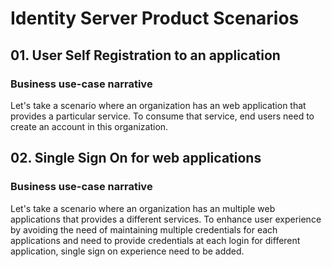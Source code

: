 # Identity Server Product Scenarios

## 01. User Self Registration to an application

### Business use-case narrative

Let's take a scenario where an organization has an web application that provides a particular service. To consume that service, end users need to create an account in this organization.

## 02. Single Sign On for web applications

### Business use-case narrative

Let's take a scenario where an organization has an multiple web applications that provides a different services. To 
enhance user experience by avoiding the need of maintaining multiple credentials for each applications and need to 
provide credentials at each login for different application, single sign on experience need to be added.



